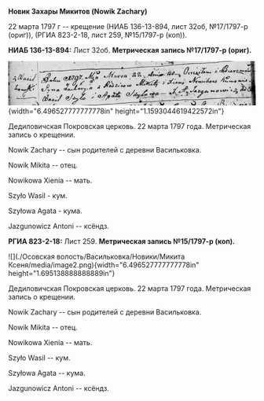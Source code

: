 **Новик Захары Микитов (Nowik Zachary)**

22 марта 1797 г -- крещение (НИАБ 136-13-894, лист 32об, №17/1797-р
(ориг)), (РГИА 823-2-18, лист 259, №15/1797-р (коп)).

**НИАБ 136-13-894:** Лист 32об. **Метрическая запись №17/1797-р
(ориг).**

![](./media/091617c2e4cfcc767b762fb2e03105877a862580.png){width="6.496527777777778in"
height="1.1593044619422572in"}

Дедиловичская Покровская церковь. 22 марта 1797 года. Метрическая запись
о крещении.

Nowik Zachary -- сын родителей с деревни Васильковка.

Nowik Mikita -- отец.

Nowikowa Xienia -- мать.

Szyło Wasil - кум.

Szyłowa Agata - кума.

Jazgunowicz Antoni -- ксёндз.

**РГИА 823-2-18:** Лист 259. **Метрическая запись №15/1797-р (коп).**

![](./Осовская волость/Васильковка/Новики/Микита Ксеня/media/image2.png){width="6.496527777777778in"
height="1.695138888888889in"}

Дедиловичская Покровская церковь. 22 марта 1797 года. Метрическая запись
о крещении.

Nowik Zachary -- сын родителей с деревни Васильковка.

Nowik Mikita -- отец.

Nowikowa Xienia -- мать.

Szyło Wasil -- кум.

Szyłowa Agata -- кума.

Jazgunowicz Antoni -- ксёндз.
